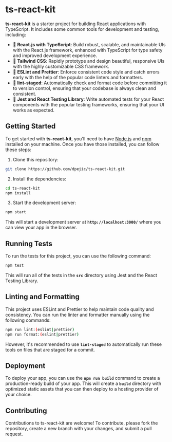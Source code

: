# ts-react-kit

**ts-react-kit** is a starter project for building React applications with TypeScript. It includes some common tools for development and testing, including:

- 🚀 **React.js with TypeScript**: Build robust, scalable, and maintainable UIs with the React.js framework, enhanced with TypeScript for type safety and improved development experience.
- 🎨 **Tailwind CSS**: Rapidly prototype and design beautiful, responsive UIs with the highly customizable CSS framework.
- 🧹 **ESLint and Prettier**: Enforce consistent code style and catch errors early with the help of the popular code linters and formatters.
- 🤖 **lint-staged**: Automatically check and format code before committing it to version control, ensuring that your codebase is always clean and consistent.
- 🧪 **Jest and React Testing Library**: Write automated tests for your React components with the popular testing frameworks, ensuring that your UI works as expected.

## Getting Started

To get started with **ts-react-kit**, you'll need to have [Node.js](https://nodejs.org/) and [npm](https://www.npmjs.com/) installed on your machine. Once you have those installed, you can follow these steps:

1. Clone this repository:

```bash
git clone https://github.com/dpejic/ts-react-kit.git
```

2. Install the dependencies:

```bash
cd ts-react-kit
npm install
```

3. Start the development server:

```bash
npm start
```

This will start a development server at **`http://localhost:3000/`** where you can view your app in the browser.

## Running Tests

To run the tests for this project, you can use the following command:

```bash
npm test
```

This will run all of the tests in the **`src`** directory using Jest and the React Testing Library.

## Linting and Formatting

This project uses ESLint and Prettier to help maintain code quality and consistency. You can run the linter and formatter manually using the following commands:

```bash
npm run lint:(eslint|prettier)
npm run format:(eslint|prettier)
```

However, it's recommended to use **`lint-staged`** to automatically run these tools on files that are staged for a commit.

## Deployment

To deploy your app, you can use the **`npm run build`** command to create a production-ready build of your app. This will create a **`build`** directory with optimized static assets that you can then deploy to a hosting provider of your choice.

## Contributing

Contributions to ts-react-kit are welcome! To contribute, please fork the repository, create a new branch with your changes, and submit a pull request.
